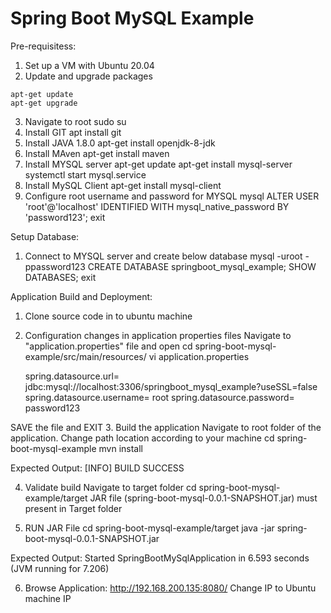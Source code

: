 # Spring Boot MySQL Example

Pre-requisitess:

1. Set up a VM with Ubuntu 20.04 
2. Update and upgrade packages
```
apt-get update 
apt-get upgrade
```
3. Navigate to root
sudo su
4. Install GIT
apt install git
5. Install JAVA 1.8.0
apt-get install openjdk-8-jdk
6. Install MAven
apt-get install maven
7. Install MYSQL server
apt-get update
apt-get install mysql-server
systemctl start mysql.service
8. Install MySQL Client
apt-get install mysql-client
9. Configure root username and password for MYSQL
mysql
ALTER USER 'root'@'localhost' IDENTIFIED WITH mysql_native_password BY 'password123';
exit



Setup Database:
1. Connect to MYSQL server and create below database
mysql -uroot -ppassword123
CREATE DATABASE springboot_mysql_example;
SHOW DATABASES;
exit

Application Build and Deployment:
1. Clone source code in to ubuntu machine
2. Configuration changes in application properties files
Navigate to "application.properties" file and open
cd spring-boot-mysql-example/src/main/resources/
vi application.properties

	spring.datasource.url= jdbc:mysql://localhost:3306/springboot_mysql_example?useSSL=false
	spring.datasource.username= root
	spring.datasource.password= password123

SAVE the file and EXIT
3. Build the application
Navigate to root folder of the application. Change path location according to your machine
cd spring-boot-mysql-example
mvn install

Expected Output:
[INFO] BUILD SUCCESS

4. Validate build
Navigate to target folder
cd spring-boot-mysql-example/target
JAR file (spring-boot-mysql-0.0.1-SNAPSHOT.jar) must present in Target folder

5. RUN JAR File
cd spring-boot-mysql-example/target
java -jar spring-boot-mysql-0.0.1-SNAPSHOT.jar

Expected Output:
Started SpringBootMySqlApplication in 6.593 seconds (JVM running for 7.206)


6. Browse Application:
http://192.168.200.135:8080/
Change IP to Ubuntu machine IP



